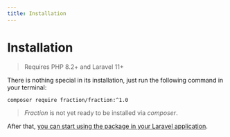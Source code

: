 ```yaml
---
title: Installation
---
```


# Installation

> Requires PHP 8.2+ and Laravel 11+

There is nothing special in its installation, just run the following command in your terminal:

```bash
composer require fraction/fraction:^1.0
```

> _Fraction_ is not yet ready to be installed via _composer_.

After that, [you can start using the package in your Laravel application](using.md).

